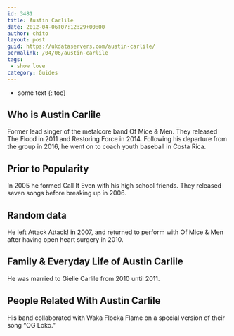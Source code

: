 ```yaml
---
id: 3481
title: Austin Carlile
date: 2012-04-06T07:12:29+00:00
author: chito
layout: post
guid: https://ukdataservers.com/austin-carlile/
permalink: /04/06/austin-carlile
tags:
 - show love
category: Guides
---
```


* some text
{: toc}
          
          
## Who is  Austin Carlile
                  
                  
                  
Former lead singer of the metalcore band Of Mice & Men. They released The Flood in 2011 and Restoring Force in 2014. Following his departure from the group in 2016, he went on to coach youth baseball in Costa Rica. 
                  
                
                
                
## Prior to Popularity 
                  
                  
                  
In 2005 he formed Call It Even with his high school friends. They released seven songs before breaking up in 2006.
                  
                
                
                
## Random data 
                  
                  
                  
He left Attack Attack! in 2007, and returned to perform with Of Mice & Men after having open heart surgery in 2010.
                  
                
                
                
## Family & Everyday Life of Austin Carlile
                  
                  
                  
He was married to Gielle Carlile from 2010 until 2011.
                  
                
                
                
## People Related With  Austin Carlile
                  
                  
                  
His band collaborated with Waka Flocka Flame on a special version of their song &#8220;OG Loko.&#8221;
                  
                
              
            
          
          
          
    
    
  
